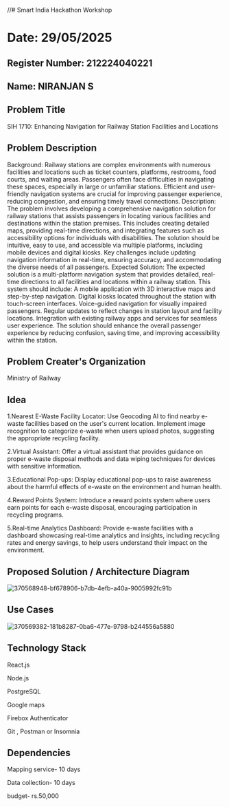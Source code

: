 //# Smart India Hackathon Workshop
# Date: 29/05/2025
## Register Number: 212224040221
## Name: NIRANJAN S
## Problem Title
SIH 1710: Enhancing Navigation for Railway Station Facilities and Locations
## Problem Description
Background: Railway stations are complex environments with numerous facilities and locations such as ticket counters, platforms, restrooms, food courts, and waiting areas. Passengers often face difficulties in navigating these spaces, especially in large or unfamiliar stations. Efficient and user-friendly navigation systems are crucial for improving passenger experience, reducing congestion, and ensuring timely travel connections. Description: The problem involves developing a comprehensive navigation solution for railway stations that assists passengers in locating various facilities and destinations within the station premises. This includes creating detailed maps, providing real-time directions, and integrating features such as accessibility options for individuals with disabilities. The solution should be intuitive, easy to use, and accessible via multiple platforms, including mobile devices and digital kiosks. Key challenges include updating navigation information in real-time, ensuring accuracy, and accommodating the diverse needs of all passengers. Expected Solution: The expected solution is a multi-platform navigation system that provides detailed, real-time directions to all facilities and locations within a railway station. This system should include: A mobile application with 3D interactive maps and step-by-step navigation. Digital kiosks located throughout the station with touch-screen interfaces. Voice-guided navigation for visually impaired passengers. Regular updates to reflect changes in station layout and facility locations. Integration with existing railway apps and services for seamless user experience. The solution should enhance the overall passenger experience by reducing confusion, saving time, and improving accessibility within the station.

## Problem Creater's Organization
Ministry of Railway

## Idea
1.Nearest E-Waste Facility Locator: Use Geocoding AI to find nearby e-waste facilities based on the user's current location. Implement image recognition to categorize e-waste when users upload photos, suggesting the appropriate recycling facility.

2.Virtual Assistant: Offer a virtual assistant that provides guidance on proper e-waste disposal methods and data wiping techniques for devices with sensitive information.

3.Educational Pop-ups: Display educational pop-ups to raise awareness about the harmful effects of e-waste on the environment and human health.

4.Reward Points System: Introduce a reward points system where users earn points for each e-waste disposal, encouraging participation in recycling programs.

5.Real-time Analytics Dashboard: Provide e-waste facilities with a dashboard showcasing real-time analytics and insights, including recycling rates and energy savings, to help users understand their impact on the environment.

## Proposed Solution / Architecture Diagram
![370568948-bf678906-b7db-4efb-a40a-9005992fc91b](https://github.com/user-attachments/assets/806a006f-916f-41bf-88a3-25a917f61e02)


## Use Cases
![370569382-181b8287-0ba6-477e-9798-b244556a5880](https://github.com/user-attachments/assets/d80b321d-695c-4fef-8c4a-da3119d3a078)

## Technology Stack

React.js

Node.js

PostgreSQL

Google maps

Firebox Authenticator

Git , Postman or Insomnia

## Dependencies
Mapping service- 10 days

Data collection- 10 days

budget- rs.50,000
